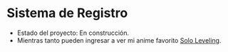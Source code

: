 <h1>Sistema de Registro</h1>

- Estado del proyecto: En construcción.
- Mientras tanto pueden ingresar a ver mi anime favorito [Solo Leveling](https://www3.animeflv.net/anime/ore-dake-level-up-na-ken).
